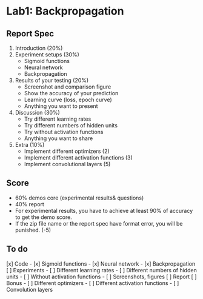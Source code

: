 # Lab1: Backpropagation

## Report Spec

1. Introduction (20%)
2. Experiment setups (30%)
    - Sigmoid functions
    - Neural network
    - Backpropagation
3. Results of your testing (20%)
    - Screenshot and comparison figure
    - Show the accuracy of your prediction
    - Learning curve (loss, epoch curve)
    - Anything you want to present
4. Discussion (30%)
    - Try different learning rates
    - Try different numbers of hidden units
    - Try without activation functions
    - Anything you want to share
5. Extra (10%)
    - Implement different optimizers (2)
    - Implement different activation functions (3)
    - Implement convolutional layers (5)

## Score

- 60% demos core (experimental results& questions)
- 40% report
- For experimental results, you have to achieve at least 90% of accuracy to get the demo score.
- If the zip file name or the report spec have format error, you will be punished. (-5)

## To do

[x] Code
    - [x] Sigmoid functions
    - [x] Neural network
    - [x] Backpropagation
[ ] Experiments
    - [ ] Different learning rates
    - [ ] Different numbers of hidden units
    - [ ] Without activation functions
    - [ ] Screenshots, figures
[ ] Report
[ ] Bonus
    - [ ] Different optimizers
    - [ ] Different activation functions
    - [ ] Convolution layers
